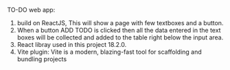 TO-DO web app:
1. build on ReactJS, This will show a page with few textboxes and a button.
2. When a button ADD TODO is clicked then all the data entered in the text boxes will be collected and added to the table right below the input area.
3. React libray used in this project 18.2.0.
4. Vite plugin: Vite is a modern, blazing-fast tool for scaffolding and bundling projects
